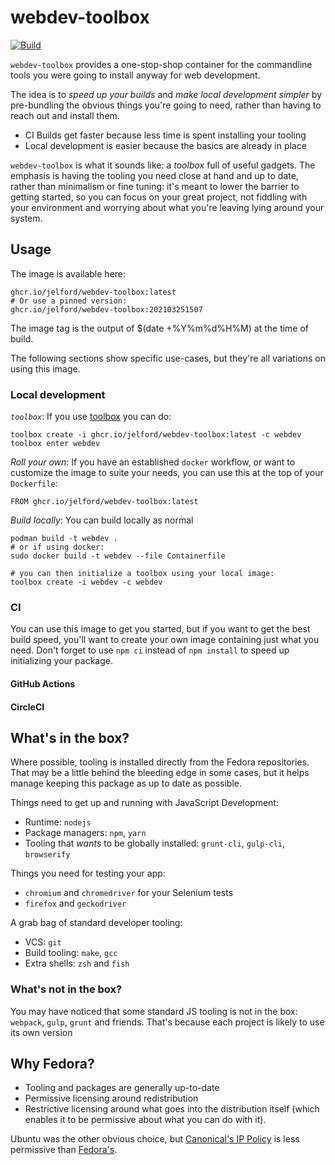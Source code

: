 # webdev-toolbox

[![Build](https://github.com/jelford/webdev-toolbox/actions/workflows/build.yml/badge.svg)](https://github.com/jelford/webdev-toolbox/actions/workflows/build.yml)

`webdev-toolbox` provides a one-stop-shop container for the commandline tools
you were going to install anyway for web development.

The idea is to _speed up your builds_ and _make local development simpler_ by
pre-bundling the obvious things you're going to need, rather than having to
reach out and install them.

- CI Builds get faster because less time is spent installing your tooling
- Local development is easier because the basics are already in place

`webdev-toolbox` is what it sounds like: a _toolbox_ full of useful gadgets.
The emphasis is having the tooling you need close at hand and up to date, 
rather than minimalism or fine tuning: it's meant to lower the barrier to
getting started, so you can focus on your great project, not fiddling with
your environment and worrying about what you're leaving lying around your
system.

## Usage

The image is available here:
```
ghcr.io/jelford/webdev-toolbox:latest
# Or use a pinned version:
ghcr.io/jelford/webdev-toolbox:202103251507
```
The image tag is the output of $(date +%Y%m%d%H%M) at the time of build.

The following sections show specific use-cases, but they're all variations
on using this image.

### Local development

*`toolbox`*: If you use [toolbox](https://github.com/containers/toolbox) you can do:
```
toolbox create -i ghcr.io/jelford/webdev-toolbox:latest -c webdev
toolbox enter webdev
```

*Roll your own*: If you have an established `docker` workflow, or want to customize
the image to suite your needs, you can use this at the top of your `Dockerfile`:

```
FROM ghcr.io/jelford/webdev-toolbox:latest
```

*Build locally*: You can build locally as normal

```
podman build -t webdev .
# or if using docker:
sudo docker build -t webdev --file Containerfile 

# you can then initialize a toolbox using your local image:
toolbox create -i webdev -c webdev
```


### CI

You can use this image to get you started, but if you want to get the best
build speed, you'll want to create your own image containing just what you need.
Don't forget to use `npm ci` instead of `npm install` to speed up initializing
your package.

#### GitHub Actions

#### CircleCI

## What's in the box?

Where possible, tooling is installed directly from the Fedora repositories. That
may be a little behind the bleeding edge in some cases, but it helps manage
keeping this package as up to date as possible.

Things need to get up and running with JavaScript Development:
- Runtime: `nodejs`
- Package managers: `npm`, `yarn`
- Tooling that _wants_ to be globally installed: `grunt-cli`, `gulp-cli`,
  `browserify`

Things you need for testing your app:
- `chromium` and `chromedriver` for your Selenium tests
- `firefox` and `geckodriver`

A grab bag of standard developer tooling:
- VCS: `git`
- Build tooling: `make`, `gcc`
- Extra shells: `zsh` and `fish`

### What's not in the box?

You may have noticed that some standard JS tooling is not in the box:
`webpack`, `gulp`, `grunt` and friends. That's because
each project is likely to use its own version

## Why Fedora?

- Tooling and packages are generally up-to-date
- Permissive licensing around redistribution
- Restrictive licensing around what goes into the distribution itself (which
  enables it to be permissive about what you can do with it).

Ubuntu was the other obvious choice, but [Canonical's IP Policy](https://ubuntu.com/legal/intellectual-property-policy)
is less permissive than [Fedora's](https://fedoraproject.org/wiki/Distribution#Distribution).

